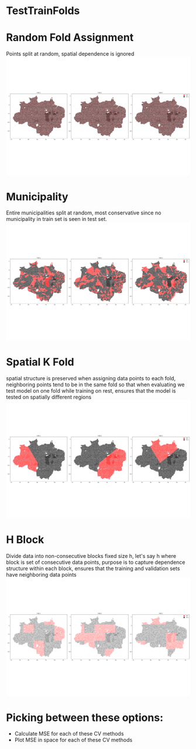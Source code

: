 
TestTrainFolds
==============

# Random Fold Assignment
  
Points split at random, spatial dependence is ignored  
![Test/Train split plot](FeatureImportanceResults/2004_2005_2006_PREDICT_2007/random_FoldPlot.png)
# Municipality
  
Entire municipalities split at random, most conservative since no municipality in train set is seen in test set.  
![Test/Train split plot](FeatureImportanceResults/2004_2005_2006_PREDICT_2007/municipality_FoldPlot.png)
# Spatial K Fold
  
spatial structure is preserved when assigning data points to each fold, neighboring points tend to be in the same fold so that when evaluating we test model on one fold while training on rest, ensures that the model is tested on spatially different regions  
![Test/Train split plot](FeatureImportanceResults/2004_2005_2006_PREDICT_2007/spatialkfold_FoldPlot.png)
# H Block
  
Divide data into non-consecutive blocks fixed size h, let's say h where block is set of consecutive data points, purpose is to capture  dependence structure within each block, ensures that the training and validation sets have neighboring data points  
![Test/Train split plot](FeatureImportanceResults/2004_2005_2006_PREDICT_2007/hblock_FoldPlot.png)
# Picking between these options:

- Calculate MSE for each of these CV methods
- Plot MSE in space for each of these CV methods
